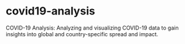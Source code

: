 # covid19-analysis
COVID-19 Analysis: Analyzing and visualizing COVID-19 data to gain insights into global and country-specific spread and impact.
